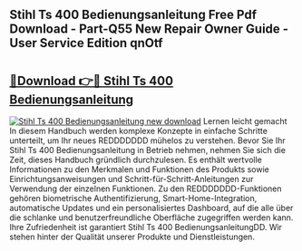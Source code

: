 ## Stihl Ts 400 Bedienungsanleitung Free Pdf Download - Part-Q55 New Repair Owner Guide - User Service Edition qnOtf

# <h2><a href="http://df2b83e.blite.top/?on=Stihl+Ts+400+Bedienungsanleitung">🔗Download 👉🔴 Stihl Ts 400 Bedienungsanleitung</a></h2>

[![Stihl Ts 400 Bedienungsanleitung new download](https://i.imgur.com/lujVjoI.png)](http://df2b83e.blite.top/?on=Stihl+Ts+400+Bedienungsanleitung)
Lernen leicht gemacht In diesem Handbuch werden komplexe Konzepte in einfache Schritte unterteilt, um Ihr neues REDDDDDDD mühelos zu verstehen. Bevor Sie Ihr Stihl Ts 400 Bedienungsanleitung in Betrieb nehmen, nehmen Sie sich die Zeit, dieses Handbuch gründlich durchzulesen. Es enthält wertvolle Informationen zu den Merkmalen und Funktionen des Produkts sowie Einrichtungsanweisungen und Schritt-für-Schritt-Anleitungen zur Verwendung der einzelnen Funktionen. Zu den REDDDDDDD-Funktionen gehören biometrische Authentifizierung, Smart-Home-Integration, automatische Updates und ein personalisiertes Dashboard, auf die alle über die schlanke und benutzerfreundliche Oberfläche zugegriffen werden kann. Ihre Zufriedenheit ist garantiert Stihl Ts 400 BedienungsanleitungDD. Wir stehen hinter der Qualität unserer Produkte und Dienstleistungen.
